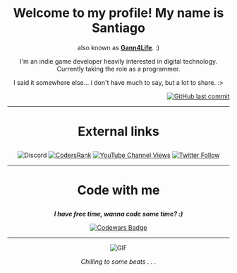 [//]: # "This is supposed to be a markdown comment, hello! OwO/"
<!-- Another comment, why not? :) -->
 
<div align="center">

# Welcome to my profile! My name is Santiago
also known as <b>[Gann4Life](https://gann4life.itch.io)</b>. :)
  
I'm an indie game developer heavily interested in digital technology.<br> 
Currently taking the role as a programmer.

I said it somewhere else... i don't have much to say, but a lot to share. :>

</div>

<div align="right">
 
[![GitHub last commit](https://img.shields.io/github/last-commit/gann4life/gann4life?color=blue&label=Last%20Edit&style=flat)](#)
 
</div>

---

<div align="center">

# <p name="socialmedia">External links</p>

![Discord](https://img.shields.io/discord/521772451504455680?color=black&label=Discord&style=for-the-badge)
[![CodersRank](https://img.shields.io/badge/CodersRank-%20-677?style=for-the-badge&logo=codersrank)](https://profile.codersrank.io/user/gann4life/)
[![YouTube Channel Views](https://img.shields.io/youtube/channel/views/UCVv_eTgcWq3QNxWY_HFWBOw?label=YouTube&style=for-the-badge&logo=youtube)](https://youtube.com/gann4lifeofficial)
[![Twitter Follow](https://img.shields.io/twitter/follow/gann4life?color=blue&logo=twitter&style=for-the-badge&label=Twitter)](https://twitter.com/gann4life)
<!--[![Twitch Status](https://img.shields.io/twitch/status/gann4life?color=darkviolet&logo=twitch&style=for-the-badge)](https://twitch.tv/gann4life)-->

</div>
    
<hr>
    
<div align="center">    

# <p name="codewithme">Code with me</p>

***I have free time, wanna code some time? :)***

[![Codewars Badge](https://www.codewars.com/users/Gann4Life/badges/large)](https://www.codewars.com/r/ipj2ng)

---

![GIF](https://media.giphy.com/media/gjrYDwbjnK8x36xZIO/giphy.gif)

*Chilling to some beats . . .*  

</div>
